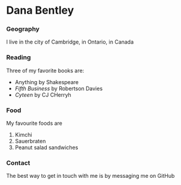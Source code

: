 # Dana Bentley

### Geography

I live in the city of Cambridge, in Ontario, in Canada

### Reading

Three of my favorite books are:

- Anything by Shakespeare
- *Fifth Business* by Robertson Davies
- *Cyteen* by CJ CHerryh

### Food

My favourite foods are 
1. Kimchi
2. Sauerbraten
3. Peanut salad sandwiches

### Contact

The best way to get in touch with me is by messaging me on GitHub
